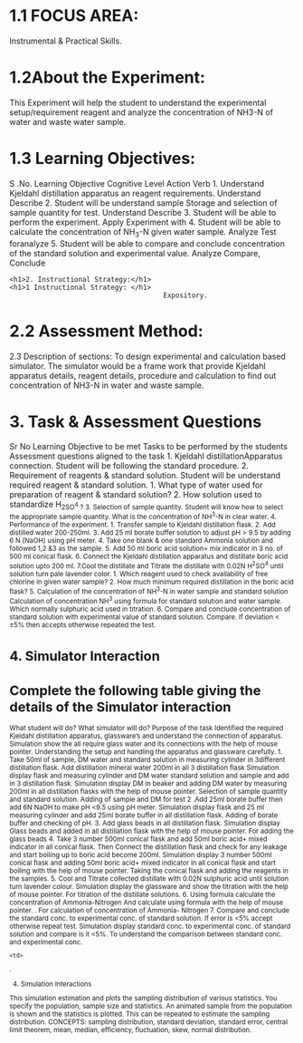 <h1> 1.1 FOCUS AREA: </h1>
          Instrumental & Practical Skills.

<h1> 1.2About the Experiment:</h1>
        This Experiment will help the student to understand the experimental setup/requirement reagent and analyze the concentration of NH3-N of water and waste water sample.

<h1> 1.3 Learning Objectives:</h1>
<tr>
	<th>
	<th>S .No.</th>
	<th>Learning Objective</th>
	<th>Cognitive Level</th>
	<th>Action Verb</th>
	</th>
	</tr>
	<tr>
	<td>1.</td>
	<td>Understand Kjeldahl distillation apparatus an reagent requirements.</td>
	<td>Understand</td>
	<td>Describe</td>
	</tr>
	<tr>
	<td>2.</td>
	<td>Student will be understand sample Storage and selection of sample quantity for test.</td>
	<td>Understand</td>
	<td>Describe</td>
	</tr>
	<tr>
	<td>3.</td>
	<td>Student will be able to perform the experiment.</td>
	<td>Apply</td>
	<td>Experiment with</td>
	</tr>
	<tr>
	<td>4.</td>
	<td>Student will be able to calculate the concentration of NH<sub>3</sub>-N
		given water sample.</td>
	<td>Analyze</td>
	<td>Test foranalyze</td>
	</tr>
	<tr>
	<td>5.</td>
	<td>Student will be able to compare and conclude concentration of the standard solution and experimental value.</td>
	<td>Analyze</td>
	<td>Compare, Conclude</td>
	</tr>
	

	<h1>2. Instructional Strategy:</h1>
	<h1>1 Instructional Strategy: </h1>
                                          Expository.


<h1>2.2 Assessment Method:</h1>


</h1>2.3 Description of sections:</h1>
    To design experimental and calculation based simulator. The simulator would be a frame work that provide Kjeldahl apparatus details, reagent details, procedure and calculation to find out concentration of NH3-N in water and waste sample.
 



<h1>3. Task & Assessment Questions</h1>
<tr>
	<th>Sr No</th>
	<th>Learning Objective to be met </th>
	<th>Tasks to be performed by the students</th>
	<th>Assessment questions aligned to the task</th>
	</tr>
	<tr>
	<td>1.</td>
	<td>Kjeldahl distillationApparatus connection.</td>
	<td>Student will be following the standard procedure.</td>
	<td> </td>
	</tr>
	<tr>
	<td>2.</td>
	<td>Requirement of reagents & standard solution.</td>
	<td>Student will be understand required reagent & standard solution.</td>
	<td>1.	What type of water used for preparation of reagent & standard solution?
            2.  How  solution used to standardize
		H<sub>2</sup>SO<sup>4</sup> ?</td>
	</tr>
	<tr>
	<td>3.</td>
	<td>Selection of sample quantity.</td>
	<td>Student will know how to select the appropriate sample quantity.</td>
	<td>What is the concentration of
		NH<sup>3</sup>-N in clear water.</td>
	</tr>
	<tr>
	<td>4.</td>
	<td>Performance of the experiment.</td>
	<td>1.	Transfer sample to Kjeldahl distillation flask.
            2.	Add distilled water 200-250ml.
            3.	Add 25 ml borate buffer solution to adjust pH > 9.5 by adding 6 N (NaOH) using pH                     meter.
            4.	Take one blank & one standard Ammonia solution and followed 1,2 &3 as the sample.
            5.	Add 50 ml boric acid solution+ mix indicator in 3 no. of 500 ml conical flask.
            6.	Connect the Kjeldahl distillation apparatus and distillate boric acid solution upto                   200 ml.
	    7.Cool the distillate and Titrate the distillate with 0.02N                                             H<sup>2</sup>SO<sup>4</sup> until solution turn pale lavender color.</td>
	<td>1. Which reagent used to check availability of free chlorine in given water sample?
		2. How much minimum required distillation in the boric acid flask?</td>
	</tr>
	<tr>
	<td>5.</td>
	<td>Calculation of the concentration of NH<sup>3</sup>-N in water sample and standard                     solution</td>
	<td>Calculation of concentration NH<sup>3</sup> using formula for standard solution and water  sample.</td>
	<td>Which normally sulphuric acid used  in titration.</td>
	</tr>
	<tr>
	<td>6.</td>
	<td>Compare and conclude concentration of standard solution with experimental value of standard solution.</td>
	<td>Compare. If deviation < ±5%   then accepts otherwise  repeated the test.</td>
		</tr>
		<h1>4. Simulator Interaction</h1>
		<h1>Complete the following table giving the details of the Simulator interaction</h1>
		<tr>
	<th>What student will do?</th>
	<th>What simulator will do?</th>
	<th>Purpose of the task</th>
	</tr>
	<tr>
	<td>Identified the required Kjeldahl distillation apparatus, glassware’s and understand the connection of apparatus. </td>
	<td>Simulation show the all require glass water and its connections with the help of mouse pointer.</td>
	<td>Understanding the setup and handling the apparatus and glassware carefully.</td>
	</tr>
	<tr>
	<td>1. Take 50ml of sample, DM water and standard solution in measuring cylinder in 3different distillation flask.
Add distillation mineral water 200ml in all 3 distillation flask
</td>
	<td>Simulation display flask and measuring cylinder and DM water standard solution and sample and add in 3 distillation flask.
Simulation display DM in beaker and adding DM water by measuring 200ml in all distillation flasks with the help of mouse pointer.
	</td>
	<td>Selection of sample quantity and standard solution. Adding of sample  and DM for test</td>
	</tr>
	<tr>
	<td>2 .Add 25ml borate buffer then add 6N NaOH to make pH <9.5 using pH meter. </td>
		<td>Simulation display flask and 25 ml measuring cylinder and add 25ml borate buffer in all distillation flask.</td>
	<td>Adding of borate buffer and checking of pH.</td>
	</tr>
	<tr>
	<td>3. Add glass beads in all distillation flask.</td>
	<td>Simulation display Glass beads and added in all distillation flask with the help of mouse pointer.</td>
	<td>For adding the glass beads</td>
	</tr>
	<tr>
	<td>4.  Take 3 number 500ml conical flask and add 50ml boric acid+ mixed indicator in all conical flask. Then Connect the distillation flask and check for any leakage and start boiling up to boric acid become 200ml.</td>
	<td>Simulation display 3 number 500ml conical flask and adding 50ml boric acid+ mixed indicator in all conical flask and start boiling with the help of mouse pointer.</td>
	<td>Taking the conical flask and adding the reagents in the samples.</td>
	<tr>
		<td>5.  Cool and Titrate collected distillate with 0.02N sulphuric acid until solution turn lavender colour.</td>
		<td>Simulation display the glassware and show the titration with the help of mouse pointer.</td>
		<td>For titration of the distillate solutions.</td>
		</tr>
		<tr>
	<td>6. Using formula calculate the concentration of Ammonia-Nitrogen</td>
	<td>And calculate using formula with the help of mouse pointer. .</td>
	<td>For calculation of concentration of Ammonia- Nitrogen</td>
	</tr>
	<tr>
	<td>7. Compare and conclude the standard conc. to experimental conc. of standard solution.
If error is <5% accept otherwise repeat test.
		</td>
		<td>Simulation display standard conc. to experimental conc. of standard solution and compare is it   <5%. </td>
	<td>To understand the comparison between standard conc. and experimental conc.</td>
	</tr>
	
	<td>
	

		




.




4. Simulation Interactions

This simulation estimation and  plots  the sampling distribution of various statistics. You specify the population, sample size and statistics. An animated sample from the population is shown and the statistics is plotted. This can be repeated to estimate the sampling distribution. CONCEPTS: sampling distribution, standard deviation, standard error,  central limit theorem, mean, median, efficiency, fluctuation, skew, normal distribution.



